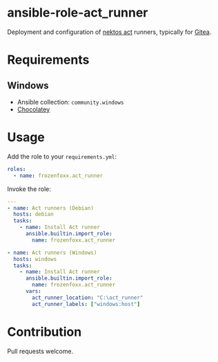 # ansible-role-act_runner

Deployment and configuration of [nektos act](https://github.com/nektos/act) runners, typically for [Gitea](https://gitea.com).

# Requirements
## Windows
- Ansible collection: `community.windows`
- [Chocolatey](https://chocolatey.org)

# Usage

Add the role to your `requirements.yml`:

```yml
roles:
  - name: frozenfoxx.act_runner
```

Invoke the role:

```yml
---
- name: Act runners (Debian)
  hosts: debian
  tasks:
    - name: Install Act runner
      ansible.builtin.import_role:
        name: frozenfoxx.act_runner

- name: Act runners (Windows)
  hosts: windows
  tasks:
    - name: Install Act runner
      ansible.builtin.import_role:
        name: frozenfoxx.act_runner
      vars:
        act_runner_location: "C:\act_runner"
        act_runner_labels: ["windows:host"]
```

# Contribution

Pull requests welcome.